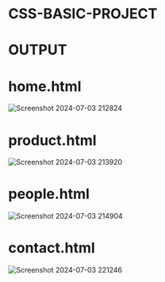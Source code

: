 # CSS-BASIC-PROJECT

# OUTPUT

# home.html
![Screenshot 2024-07-03 212824](https://github.com/Krishna-Prakaash/CSS-BASIC-PROJECT/assets/93427144/d77d12e5-6af7-4e27-b0e5-037ead3e95bc)

# product.html
![Screenshot 2024-07-03 213920](https://github.com/Krishna-Prakaash/CSS-BASIC-PROJECT/assets/93427144/4f9b3616-a515-41ed-b0b3-7ebef5bb4819)

# people.html
![Screenshot 2024-07-03 214904](https://github.com/Krishna-Prakaash/CSS-BASIC-PROJECT/assets/93427144/de5dced3-3e22-403b-b6bc-9d140ff8dbfc)

# contact.html
![Screenshot 2024-07-03 221246](https://github.com/Krishna-Prakaash/CSS-BASIC-PROJECT/assets/93427144/607db54a-8846-4cb9-90a1-3397a3685939)

